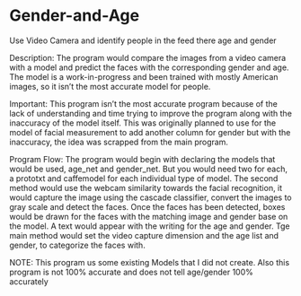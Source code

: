 # Gender-and-Age
Use Video Camera and identify people in the feed there age and gender

Description: The program would compare the images from a video camera with a model and predict the faces with the corresponding gender and age. The model is a work-in-progress and been trained with mostly American images, so it isn’t the most accurate model for people.

Important: This program isn’t the most accurate program because of the lack of understanding and time trying to improve the program along with the inaccuracy of the model itself. This was originally planned to use for the model of facial measurement to add another column for gender but with the inaccuracy, the idea was scrapped from the main program. 

Program Flow:
The program would begin with declaring the models that would be used, age_net and gender_net. But you would need two for each, a prototxt and caffemodel for each individual type of model. The second method would use the webcam similarity towards the facial recognition, it would capture the image using the cascade classifier, convert the images to gray scale and detect the faces. Once the faces has been detected, boxes would be drawn for the faces with the matching image and gender base on the model. A text would appear with the writing for the age and gender. Tge main method would set the video capture dimension and the age list and gender, to categorize the faces with. 

NOTE: This program us some existing Models that I did not create. Also this program is not 100% accurate and does not tell age/gender 100% accurately 
